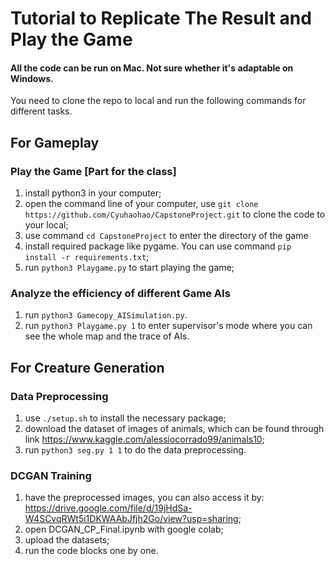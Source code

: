 # Tutorial to Replicate The Result and Play the Game

#### All the code can be run on Mac. Not sure whether it's adaptable on Windows.
You need to clone the repo to local and run the following commands for different tasks.

## For Gameplay 
### Play the Game [Part for the class]
1. install python3 in your computer;
2. open the command line of your computer, use `git clone https://github.com/Cyuhaohao/CapstoneProject.git` to clone the code to your local;
3. use command `cd CapstoneProject` to enter the directory of the game
4. install required package like pygame. You can use command `pip install -r requirements.txt`;
5. run `python3 Playgame.py` to start playing the game;

### Analyze the efficiency of different Game AIs
1. run `python3 Gamecopy_AISimulation.py`.
2. run `python3 Playgame.py 1` to enter supervisor's mode where you can see the whole map and the trace of AIs. 

## For Creature Generation
### Data Preprocessing
1. use `./setup.sh` to install the necessary package;
2. download the dataset of images of animals, which can be found through link https://www.kaggle.com/alessiocorrado99/animals10;
3. run `python3 seg.py 1 1` to do the data preprocessing.

### DCGAN Training
1. have the preprocessed images, you can also access it by: https://drive.google.com/file/d/19jHdSa-W4SCvqRWt5i1DKWAAbJfjh2Go/view?usp=sharing;
2. open DCGAN_CP_Final.ipynb with google colab;
3. upload the datasets;
4. run the code blocks one by one.

